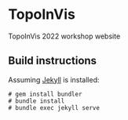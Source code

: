 # TopoInVis
TopoInVis 2022 workshop website

## Build instructions

Assuming [Jekyll](https://jekyllrb.com/docs/installation/) is installed:
```
# gem install bundler
# bundle install
# bundle exec jekyll serve
```
